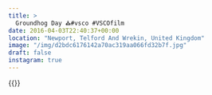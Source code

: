 ```yaml
---
title: >
  Groundhog Day ⛪️#vsco #VSCOfilm
date: 2016-04-03T22:40:37+00:00
location: "Newport, Telford And Wrekin, United Kingdom"
image: "/img/d2bdc6176142a70ac319aa066fd32b7f.jpg"
draft: false
instagram: true
---
```


{{<photo src="/img/d2bdc6176142a70ac319aa066fd32b7f.jpg">}}
